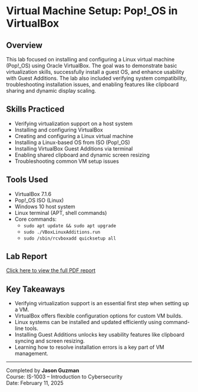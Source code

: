 # Virtual Machine Setup: Pop!_OS in VirtualBox

## Overview
This lab focused on installing and configuring a Linux virtual machine (Pop!_OS) using Oracle VirtualBox. The goal was to demonstrate basic virtualization skills, successfully install a guest OS, and enhance usability with Guest Additions. The lab also included verifying system compatibility, troubleshooting installation issues, and enabling features like clipboard sharing and dynamic display scaling.

## Skills Practiced
- Verifying virtualization support on a host system
- Installing and configuring VirtualBox
- Creating and configuring a Linux virtual machine
- Installing a Linux-based OS from ISO (Pop!_OS)
- Installing VirtualBox Guest Additions via terminal
- Enabling shared clipboard and dynamic screen resizing
- Troubleshooting common VM setup issues

## Tools Used
- VirtualBox 7.1.6
- Pop!_OS ISO (Linux)
- Windows 10 host system
- Linux terminal (APT, shell commands)
- Core commands:
  - `sudo apt update && sudo apt upgrade`
  - `sudo ./VBoxLinuxAdditions.run`
  - `sudo /sbin/rcvboxadd quicksetup all`

## Lab Report
[Click here to view the full PDF report](virtualization-lab-jasonguzman.pdf)

## Key Takeaways
- Verifying virtualization support is an essential first step when setting up a VM.
- VirtualBox offers flexible configuration options for custom VM builds.
- Linux systems can be installed and updated efficiently using command-line tools.
- Installing Guest Additions unlocks key usability features like clipboard syncing and screen resizing.
- Learning how to resolve installation errors is a key part of VM management.

---

Completed by **Jason Guzman**  
Course: IS-1003 – Introduction to Cybersecurity  
Date: February 11, 2025
